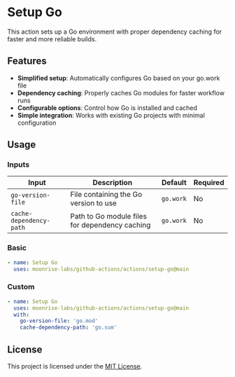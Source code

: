 # Setup Go

This action sets up a Go environment with proper dependency caching for faster and more reliable builds.

## Features

- **Simplified setup**: Automatically configures Go based on your go.work file
- **Dependency caching**: Properly caches Go modules for faster workflow runs
- **Configurable options**: Control how Go is installed and cached
- **Simple integration**: Works with existing Go projects with minimal configuration

## Usage

### Inputs

| Input                   | Description                                    | Default   | Required |
| ----------------------- | ---------------------------------------------- | --------- | -------- |
| `go-version-file`       | File containing the Go version to use          | `go.work` | No       |
| `cache-dependency-path` | Path to Go module files for dependency caching | `go.work` | No       |

### Basic

```yaml
- name: Setup Go
  uses: moonrise-labs/github-actions/actions/setup-go@main
```

### Custom

```yaml
- name: Setup Go
  uses: moonrise-labs/github-actions/actions/setup-go@main
  with:
    go-version-file: 'go.mod'
    cache-dependency-path: 'go.sum'
```

## License

This project is licensed under the [MIT License](../../LICENSE).
